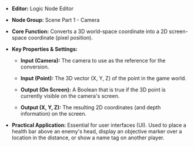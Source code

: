 - **Editor:** Logic Node Editor
    
- **Node Group:** Scene Part 1 - Camera
    
- **Core Function:** Converts a 3D world-space coordinate into a 2D screen-space coordinate (pixel position).
    
- **Key Properties & Settings:**
    
    - **Input (Camera):** The camera to use as the reference for the conversion.
        
    - **Input (Point):** The 3D vector (X, Y, Z) of the point in the game world.
        
    - **Output (On Screen):** A Boolean that is true if the 3D point is currently visible on the camera's screen.
        
    - **Output (X, Y, Z):** The resulting 2D coordinates (and depth information) on the screen.
        
- **Practical Application:** Essential for user interfaces (UI). Used to place a health bar above an enemy's head, display an objective marker over a location in the distance, or show a name tag on another player.